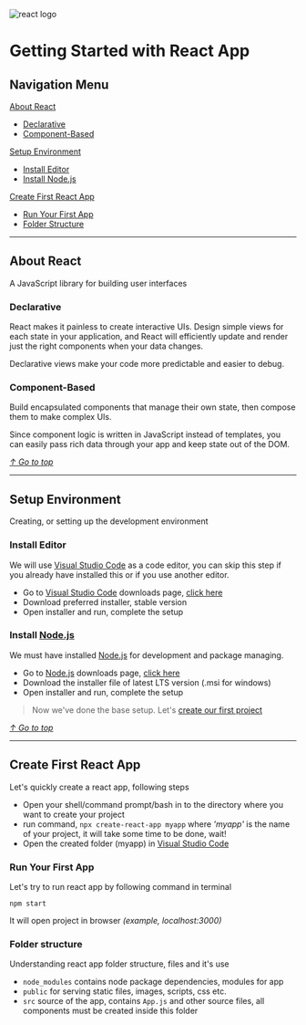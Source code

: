 ![react logo](https://reactjs.org/favicon.ico)

# Getting Started with React App

## Navigation Menu

[About React](#about-react)

- [Declarative](#declarative)
- [Component-Based](#component-based)

[Setup Environment](#setup-environment)

- [Install Editor](#install-editor)
- [Install Node.js](#install-nodejs)

[Create First React App](#create-first-react-app)

- [Run Your First App](#run-your-first-app)
- [Folder Structure](#folder-structure)

---

## About React

A JavaScript library for building user interfaces

### Declarative

React makes it painless to create interactive UIs. Design simple views for each state in your application, and React will efficiently update and render just the right components when your data changes.

Declarative views make your code more predictable and easier to debug.

### Component-Based

Build encapsulated components that manage their own state, then compose them to make complex UIs.

Since component logic is written in JavaScript instead of templates, you can easily pass rich data through your app and keep state out of the DOM.

[_↑ Go to top_](#getting-started-with-react-app)

---

## Setup Environment

Creating, or setting up the development environment

### Install Editor

We will use [Visual Studio Code](https://code.visualstudio.com/) as a code editor, you can skip this step if you already have installed this or if you use another editor.

- Go to [Visual Studio Code](https://code.visualstudio.com/) downloads page, [click here](https://code.visualstudio.com/download)
- Download preferred installer, stable version
- Open installer and run, complete the setup

### Install [Node.js](https://nodejs.org)

We must have installed [Node.js](https://nodejs.org) for development and package managing.

- Go to [Node.js](https://nodejs.org) downloads page, [click here](https://nodejs.org/en/download/)
- Download the installer file of latest LTS version (.msi for windows)
- Open installer and run, complete the setup

> Now we've done the base setup. Let's [create our first project](#create-first-react-app)

[_↑ Go to top_](#getting-started-with-react-app)

---

## Create First React App

Let's quickly create a react app, following steps

- Open your shell/command prompt/bash in to the directory where you want to create your project
- run command, `npx create-react-app myapp` where _'myapp'_ is the name of your project, it will take some time to be done, wait!
- Open the created folder (myapp) in [Visual Studio Code](https://code.visualstudio.com/)

### Run Your First App

Let's try to run react app by following command in terminal

```
npm start
```

It will open project in browser _(example, localhost:3000)_

### Folder structure

Understanding react app folder structure, files and it's use

- `node_modules` contains node package dependencies, modules for app
- `public` for serving static files, images, scripts, css etc.
- `src` source of the app, contains `App.js` and other source files, all components must be created inside this folder
